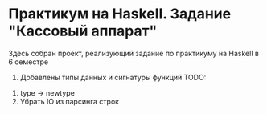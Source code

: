 # Практикум на Haskell. Задание "Кассовый аппарат"
Здесь собран проект, реализующий задание по практикуму на Haskell в 6 семестре

1. Добавлены типы данных и сигнатуры функций
TODO:
1) type -> newtype
2) Убрать IO из парсинга строк
